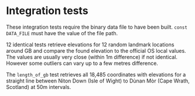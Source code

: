 # Integration tests

These integration tests require the binary data file to have been built. ``const DATA_FILE`` must have the value of the file path.

12 identical tests retrieve elevations for 12 random landmark locations around GB and compare the found elevation to the official OS local values. The values are usually very close (within 1m difference) if not identical. However some outliers can vary up to a few metres difference.

The ``length_of_gb`` test retrieves all 18,485 coordinates with elevations for a straight line between Niton Down (Isle of Wight) to Dùnan Mòr (Cape Wrath, Scotland) at 50m intervals.